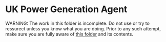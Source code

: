 # UK Power Generation Agent

WARNING: The work in this folder is incomplete. Do not use or try to ressurect unless you know what you are doing. Prior to any such attempt, make sure you are fully aware of [this folder](../UK_Power_Generation_Units_BMRS) and its contents.
